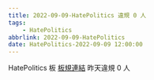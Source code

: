 ```yaml
---
title: 2022-09-09-HatePolitics 違規 0 人
tags:
    - HatePolitics
abbrlink: 2022-09-09-HatePolitics
date: HatePolitics-2022-09-09 12:00:00
---
```

HatePolitics 板 [板規連結](https://www.ptt.cc/bbs/HatePolitics/M.1617115262.A.D60.html)
昨天違規 0 人
